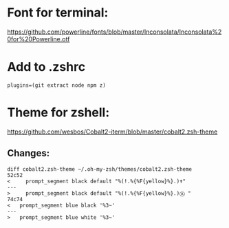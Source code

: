 # Font for terminal:

https://github.com/powerline/fonts/blob/master/Inconsolata/Inconsolata%20for%20Powerline.otf

# Add to .zshrc

`plugins=(git extract node npm z)`

# Theme for zshell:

https://github.com/wesbos/Cobalt2-iterm/blob/master/cobalt2.zsh-theme

## Changes:

```
diff cobalt2.zsh-theme ~/.oh-my-zsh/themes/cobalt2.zsh-theme
52c52
<     prompt_segment black default "%(!.%{%F{yellow}%}.)✝"
---
>     prompt_segment black default "%(!.%{%F{yellow}%}.)Ⓐ "
74c74
<   prompt_segment blue black '%3~'
---
>   prompt_segment blue white '%3~'
```
